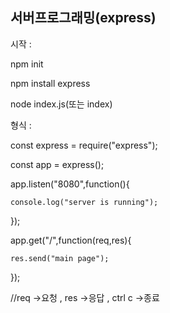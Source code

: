 ## 서버프로그래밍(express)

시작 :

npm init

npm install express

node index.js(또는 index)

형식 :

const express = require("express");

const app = express();

app.listen("8080",function(){
    
    console.log("server is running");

});

app.get("/",function(req,res){

    res.send("main page");

});

//req ->요청 , res ->응답 , ctrl c ->종료